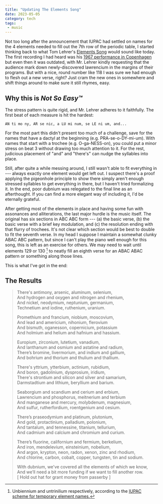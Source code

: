 ```yaml
---
title: "Updating The Elements Song"
date: 2023-05-05
category: tech
tags:
 - music
---
```


Not too long after the announcement that IUPAC had settled on names for the 4 elements needed to fill out the 7th row of the periodic table, I started thinking back to what Tom Lehrer's [Elements Song](https://tomlehrersongs.com/wp-content/uploads/2019/02/the-elements-music.pdf) would sound like today. The first recording I had heard was his [1967 performance in Copenhagen](https://www.youtube.com/watch?v=AcS3NOQnsQM) but even then it was outdated, with Mr. Lehrer kindly requesting that the audience mark down newly-discovered lawrencium in the margins of their programs. But with a nice, round number like 118 I was sure we had enough to flesh out a new verse, right? Just cram the new ones in somewhere and shift things around to make sure it still rhymes, easy.

## Why this is _Not So Easy™_

The stress pattern is quite rigid, and Mr. Lehrer adheres to it faithfully. The first beat of each measure is hit the hardest:

`AN ti mo ny, AR se nic, a LU mi num, se LE ni um, and...`

For the most part this didn't present too much of a challenge, save for the names that have a dactyl at the beginning (e.g. PRA-se-o-DY-mi-um). With names that start with a trochee (e.g. O-ga-NESS-on), you could put a minor stress on beat 3 without drawing too much attention to it. For the rest, judicious placement of "and" and "there's" can nudge the syllables into place.

Still, after quite a while messing around, I still wasn't able to fit everything in --- always exactly one element would get left out. I suspect there's a proof applying the pigeonhole principle to show there simply aren't enough stressed syllables to get everything in there, but I haven't tried formalizing it. In the end, poor dubnium was relegated to the final line as an afterthought. If you can find a more elegant way of including it, I'd be eternally grateful.

After getting most of the elements in place and having some fun with assonances and alliterations, the last major hurdle is the music itself. The original has six sections in ABC ABC form --- (a) the basic verse, (b) the basic verse with a brief key modulation, and (c) the resolution ending with that flurry of trochees. It's not clear which section would be best to double to fit the seventh verse. In my head I suppose I maintain a somewhat clunky ABAC ABC pattern, but since I can't play the piano well enough for this song, this is left as an exercise for others. We may need to wait until elements 129 or 130 [^1] to neatly fill an eighth verse for an ABAC ABAC pattern or something along those lines.

[^1]: Unbiennium and untrinilium respectively, according to the [IUPAC scheme for temporary element names.](https://doi.org/10.1351/pac197951020381)

This is what I've got in the end:

## The Results

> There's antimony, arsenic, aluminum, selenium,\
And hydrogen and oxygen and nitrogen and rhenium,\
And nickel, neodymium, neptunium, germanium,\
Technetium and iodine, ruthenium, uranium.
>
> Promethium and francium, niobium, moscovium,\
And lead and americium, nihonium, flerovium\
And bismuth, oganesson, copernicium, potassium\
And holmium and helium and hafnium and hassium.
>
> Europium, zirconium, lutetium, vanadium,\
And lanthanum and osmium and astatine and radium,\
There’s bromine, livermorium, and indium and gallium,\
And bohrium and thorium and thulium and thallium.
>
> There's yttrium, ytterbium, actinium, rubidium,\
And boron, gadolinium, dysprosium, iridium,\
There's strontium and silicon and silver and samarium,\
Darmstadtium and lithium, beryllium and barium.
>
> Seaborgium and scandium and cerium and erbium,\
Lawrencium and phosphorus, meitnerium and terbium\
And manganese and mercury, molybdenum, magnesium,\
And sulfur, rutherfordium, roentgenium and cesium.
>
> There’s praseodymium and platinum, plutonium,\
And gold, protactinium, palladium, polonium,\
And tantalum, and tennessine, titanium, tellurium,\
And cadmium and calcium and chromium and curium.
>
> There’s fluorine, californium and fermium, berkelium,\
And iron, mendelevium, einsteinium, nobelium,\
And argon, krypton, neon, radon, xenon, zinc and rhodium,\
And chlorine, carbon, cobalt, copper, tungsten, tin and sodium.
>
> With dubnium, we've covered all the elements of which we know,\
> And we’ll need a bit more funding if we want to fill another row.\
> [ Hold out hat for grant money from passerby ]